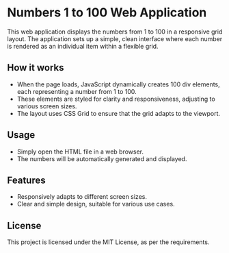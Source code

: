 # Numbers 1 to 100 Web Application

This web application displays the numbers from 1 to 100 in a responsive grid layout. The application sets up a simple, clean interface where each number is rendered as an individual item within a flexible grid. 

## How it works
- When the page loads, JavaScript dynamically creates 100 div elements, each representing a number from 1 to 100.
- These elements are styled for clarity and responsiveness, adjusting to various screen sizes.
- The layout uses CSS Grid to ensure that the grid adapts to the viewport.

## Usage
- Simply open the HTML file in a web browser.
- The numbers will be automatically generated and displayed.

## Features
- Responsively adapts to different screen sizes.
- Clear and simple design, suitable for various use cases.

## License
This project is licensed under the MIT License, as per the requirements.
